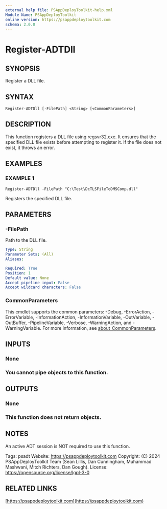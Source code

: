 ```yaml
---
external help file: PSAppDeployToolkit-help.xml
Module Name: PSAppDeployToolkit
online version: https://psappdeploytoolkit.com
schema: 2.0.0
---
```


# Register-ADTDll

## SYNOPSIS
Register a DLL file.

## SYNTAX

```
Register-ADTDll [-FilePath] <String> [<CommonParameters>]
```

## DESCRIPTION
This function registers a DLL file using regsvr32.exe.
It ensures that the specified DLL file exists before attempting to register it.
If the file does not exist, it throws an error.

## EXAMPLES

### EXAMPLE 1
```
Register-ADTDll -FilePath "C:\Test\DcTLSFileToDMSComp.dll"
```

Registers the specified DLL file.

## PARAMETERS

### -FilePath
Path to the DLL file.

```yaml
Type: String
Parameter Sets: (All)
Aliases:

Required: True
Position: 1
Default value: None
Accept pipeline input: False
Accept wildcard characters: False
```

### CommonParameters
This cmdlet supports the common parameters: -Debug, -ErrorAction, -ErrorVariable, -InformationAction, -InformationVariable, -OutVariable, -OutBuffer, -PipelineVariable, -Verbose, -WarningAction, and -WarningVariable. For more information, see [about_CommonParameters](http://go.microsoft.com/fwlink/?LinkID=113216).

## INPUTS

### None
### You cannot pipe objects to this function.
## OUTPUTS

### None
### This function does not return objects.
## NOTES
An active ADT session is NOT required to use this function.

Tags: psadt
Website: https://psappdeploytoolkit.com
Copyright: (C) 2024 PSAppDeployToolkit Team (Sean Lillis, Dan Cunningham, Muhammad Mashwani, Mitch Richters, Dan Gough).
License: https://opensource.org/license/lgpl-3-0

## RELATED LINKS

[https://psappdeploytoolkit.com](https://psappdeploytoolkit.com)
